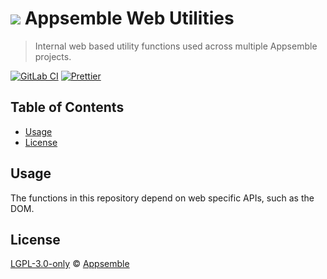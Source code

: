 # ![](https://gitlab.com/appsemble/appsemble/-/raw/0.27.5/config/assets/logo.svg) Appsemble Web Utilities

> Internal web based utility functions used across multiple Appsemble projects.

[![GitLab CI](https://gitlab.com/appsemble/appsemble/badges/0.27.5/pipeline.svg)](https://gitlab.com/appsemble/appsemble/-/releases/0.27.5)
[![Prettier](https://img.shields.io/badge/code_style-prettier-ff69b4.svg)](https://prettier.io)

## Table of Contents

- [Usage](#usage)
- [License](#license)

## Usage

The functions in this repository depend on web specific APIs, such as the DOM.

## License

[LGPL-3.0-only](https://gitlab.com/appsemble/appsemble/-/blob/0.27.5/LICENSE.md) ©
[Appsemble](https://appsemble.com)
